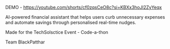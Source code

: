DEMO - https://youtube.com/shorts/cf0zqsCeO8c?si=KBXx3hoJl2ZyYeqx

AI-powered financial assistant that helps users curb unnecessary expenses and automate savings through personalised real-time nudges.

Made for the TechSolsctice Event - Code-a-thon

Team BlackPatthar
